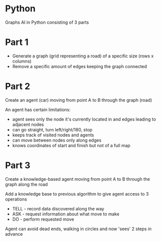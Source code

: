 # Python
 Graphs AI in Python consisting of 3 parts

# Part 1
- Generate a graph (grid representing a road) of a specific size (rows x columns)
- Remove a specific amount of edges keeping the graph connected

# Part 2
Create an agent (car) moving from point A to B through the graph (road)

An agent has certain limitations:

- agent sees only the node it's currently located in and edges leading to adjacent nodes
- can go straight, turn left/right/180, stop
- keeps track of visited nodes and agents
- can move between nodes only along edges
- knows coordinates of start and finish but not of a full map

# Part 3
Create a knowledge-based agent moving from point A to B through the graph along the road

Add a knowledge base to previous algorithm to give agent access to 3 operations

- TELL - record data discovered along the way
- ASK  - request information about what move to make
- DO   - perform requested move

Agent can avoid dead ends, walking in circles and now 'sees' 2 steps in advance
